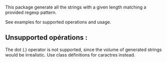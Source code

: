This package generate all the strings with a given length matching a provided regexp pattern.

See examples for supported operations and usage.

## Unsupported opérations :

The dot (.) operator is not supported, since the volume of generated strings would be irrealistic.
Use class définitions for caractres instead.
